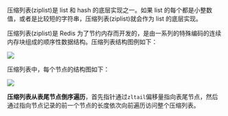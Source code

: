压缩列表(ziplist)是 list 和 hash 的底层实现之一。如果 list 的每个都是小整数值，或者是比较短的字符串，压缩列表(ziplist)就会作为 list 的底层实现。

压缩列表(ziplist)是 Redis 为了节约内存而开发的，是由一系列的特殊编码的连续内存块组成的顺序性数据结构。压缩列表结构图例如下：

![](http://cnd.qiniu.lin07ux.cn/markdown/1558873859484.png)

压缩列表中，每个节点的结构图如下：

![](http://cnd.qiniu.lin07ux.cn/markdown/1558873910012.png)

**压缩列表从表尾节点倒序遍历**，首先指针通过`zltail`偏移量指向表尾节点，然后通过指向节点记录的前一个节点的长度依次向前遍历访问整个压缩列表。

